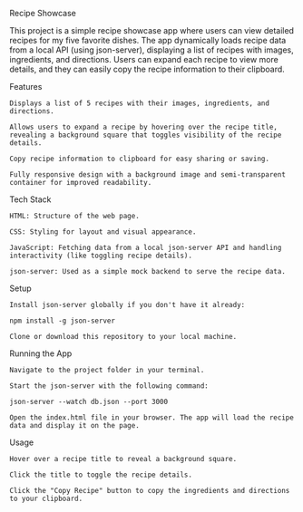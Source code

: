 Recipe Showcase

This project is a simple recipe showcase app where users can view detailed recipes for my five favorite dishes. The app dynamically loads recipe data from a local API (using json-server), displaying a list of recipes with images, ingredients, and directions. Users can expand each recipe to view more details, and they can easily copy the recipe information to their clipboard.

Features

    Displays a list of 5 recipes with their images, ingredients, and directions.

    Allows users to expand a recipe by hovering over the recipe title, revealing a background square that toggles visibility of the recipe details.

    Copy recipe information to clipboard for easy sharing or saving.

    Fully responsive design with a background image and semi-transparent container for improved readability.

Tech Stack

    HTML: Structure of the web page.

    CSS: Styling for layout and visual appearance.

    JavaScript: Fetching data from a local json-server API and handling interactivity (like toggling recipe details).

    json-server: Used as a simple mock backend to serve the recipe data.

Setup

    Install json-server globally if you don't have it already:

    npm install -g json-server

    Clone or download this repository to your local machine.

Running the App

    Navigate to the project folder in your terminal.

    Start the json-server with the following command:

    json-server --watch db.json --port 3000

    Open the index.html file in your browser. The app will load the recipe data and display it on the page.

Usage

    Hover over a recipe title to reveal a background square.

    Click the title to toggle the recipe details.

    Click the "Copy Recipe" button to copy the ingredients and directions to your clipboard.
